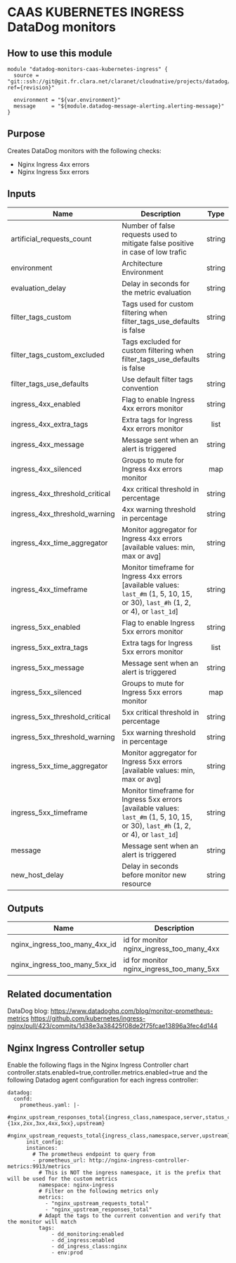 # CAAS KUBERNETES INGRESS DataDog monitors

## How to use this module

```
module "datadog-monitors-caas-kubernetes-ingress" {
  source = "git::ssh://git@git.fr.clara.net/claranet/cloudnative/projects/datadog/terraform/monitors.git//caas/kubernetes/ingress?ref={revision}"

  environment = "${var.environment}"
  message     = "${module.datadog-message-alerting.alerting-message}"
}

```

## Purpose

Creates DataDog monitors with the following checks:

- Nginx Ingress 4xx errors
- Nginx Ingress 5xx errors

## Inputs

| Name | Description | Type | Default | Required |
|------|-------------|:----:|:-----:|:-----:|
| artificial_requests_count | Number of false requests used to mitigate false positive in case of low trafic | string | `5` | no |
| environment | Architecture Environment | string | - | yes |
| evaluation_delay | Delay in seconds for the metric evaluation | string | `15` | no |
| filter_tags_custom | Tags used for custom filtering when filter_tags_use_defaults is false | string | `*` | no |
| filter_tags_custom_excluded | Tags excluded for custom filtering when filter_tags_use_defaults is false | string | `` | no |
| filter_tags_use_defaults | Use default filter tags convention | string | `true` | no |
| ingress_4xx_enabled | Flag to enable Ingress 4xx errors monitor | string | `true` | no |
| ingress_4xx_extra_tags | Extra tags for Ingress 4xx errors monitor | list | `[]` | no |
| ingress_4xx_message | Message sent when an alert is triggered | string | `` | no |
| ingress_4xx_silenced | Groups to mute for Ingress 4xx errors monitor | map | `{}` | no |
| ingress_4xx_threshold_critical | 4xx critical threshold in percentage | string | `40` | no |
| ingress_4xx_threshold_warning | 4xx warning threshold in percentage | string | `20` | no |
| ingress_4xx_time_aggregator | Monitor aggregator for Ingress 4xx errors [available values: min, max or avg] | string | `min` | no |
| ingress_4xx_timeframe | Monitor timeframe for Ingress 4xx errors [available values: `last_#m` (1, 5, 10, 15, or 30), `last_#h` (1, 2, or 4), or `last_1d`] | string | `last_5m` | no |
| ingress_5xx_enabled | Flag to enable Ingress 5xx errors monitor | string | `true` | no |
| ingress_5xx_extra_tags | Extra tags for Ingress 5xx errors monitor | list | `[]` | no |
| ingress_5xx_message | Message sent when an alert is triggered | string | `` | no |
| ingress_5xx_silenced | Groups to mute for Ingress 5xx errors monitor | map | `{}` | no |
| ingress_5xx_threshold_critical | 5xx critical threshold in percentage | string | `20` | no |
| ingress_5xx_threshold_warning | 5xx warning threshold in percentage | string | `10` | no |
| ingress_5xx_time_aggregator | Monitor aggregator for Ingress 5xx errors [available values: min, max or avg] | string | `min` | no |
| ingress_5xx_timeframe | Monitor timeframe for Ingress 5xx errors [available values: `last_#m` (1, 5, 10, 15, or 30), `last_#h` (1, 2, or 4), or `last_1d`] | string | `last_5m` | no |
| message | Message sent when an alert is triggered | string | - | yes |
| new_host_delay | Delay in seconds before monitor new resource | string | `300` | no |

## Outputs

| Name | Description |
|------|-------------|
| nginx_ingress_too_many_4xx_id | id for monitor nginx_ingress_too_many_4xx |
| nginx_ingress_too_many_5xx_id | id for monitor nginx_ingress_too_many_5xx |

Related documentation
---------------------

DataDog blog: https://www.datadoghq.com/blog/monitor-prometheus-metrics
https://github.com/kubernetes/ingress-nginx/pull/423/commits/1d38e3a38425f08de2f75fcae13896a3fec4d144

Nginx Ingress Controller setup
------------------------------
Enable the following flags in the Nginx Ingress Controller chart
controller.stats.enabled=true,controller.metrics.enabled=true
and the following Datadog agent configuration for each ingress controller:
```
datadog:
  confd:
    prometheus.yaml: |-
      #nginx_upstream_responses_total{ingress_class,namespace,server,status_code:{1xx,2xx,3xx,4xx,5xx},upstream}
      #nginx_upstream_requests_total{ingress_class,namespace,server,upstream}
      init_config:
      instances:
        # The prometheus endpoint to query from
        - prometheus_url: http://nginx-ingress-controller-metrics:9913/metrics
          # This is NOT the ingress namespace, it is the prefix that will be used for the custom metrics
          namespace: nginx-ingress
          # Filter on the following metrics only
          metrics:
            - "nginx_upstream_requests_total"
            - "nginx_upstream_responses_total"
          # Adapt the tags to the current convention and verify that the monitor will match
          tags:
              - dd_monitoring:enabled
              - dd_ingress:enabled
              - dd_ingress_class:nginx
              - env:prod
```
